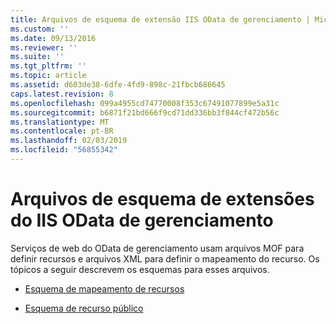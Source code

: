 ```yaml
---
title: Arquivos de esquema de extensão IIS OData de gerenciamento | Microsoft Docs
ms.custom: ''
ms.date: 09/13/2016
ms.reviewer: ''
ms.suite: ''
ms.tgt_pltfrm: ''
ms.topic: article
ms.assetid: d603de38-6dfe-4fd9-898c-21fbcb686645
caps.latest.revision: 8
ms.openlocfilehash: 099a4955cd74770008f353c67491077899e5a31c
ms.sourcegitcommit: b6871f21bd666f9cd71dd336bb3f844cf472b56c
ms.translationtype: MT
ms.contentlocale: pt-BR
ms.lasthandoff: 02/03/2019
ms.locfileid: "56855342"
---
```

# <a name="management-odata-iis-extension-schema-files"></a>Arquivos de esquema de extensões do IIS OData de gerenciamento

Serviços de web do OData de gerenciamento usam arquivos MOF para definir recursos e arquivos XML para definir o mapeamento do recurso. Os tópicos a seguir descrevem os esquemas para esses arquivos.

- [Esquema de mapeamento de recursos](./resource-mapping-schema.md)

- [Esquema de recurso público](./public-resource-schema.md)